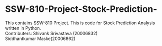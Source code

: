 # SSW-810-Project-Stock-Prediction-
This contains SSW-810 Project. This is code for Stock Prediction Analysis written in Python. <br />Contributers: Shivank Srivastava (20006832) <br />Siddhantkumar Maske(20006862)
